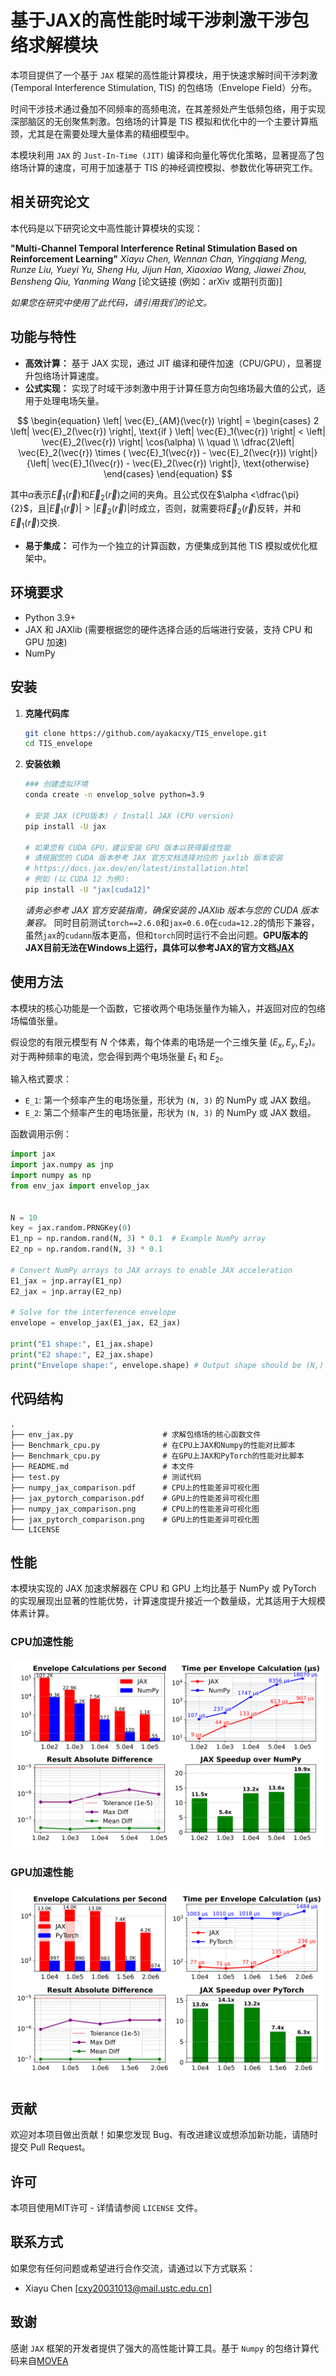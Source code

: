# 基于JAX的高性能时域干涉刺激干涉包络求解模块
本项目提供了一个基于 `JAX` 框架的高性能计算模块，用于快速求解时间干涉刺激 (Temporal Interference Stimulation, TIS) 的包络场（Envelope Field）分布。

时间干涉技术通过叠加不同频率的高频电流，在其差频处产生低频包络，用于实现深部脑区的无创聚焦刺激。包络场的计算是 TIS 模拟和优化中的一个主要计算瓶颈，尤其是在需要处理大量体素的精细模型中。

本模块利用 `JAX` 的 `Just-In-Time (JIT)` 编译和向量化等优化策略，显著提高了包络场计算的速度，可用于加速基于 TIS 的神经调控模拟、参数优化等研究工作。

## 相关研究论文

本代码是以下研究论文中高性能计算模块的实现：

**"Multi-Channel Temporal Interference Retinal Stimulation Based on Reinforcement Learning"**
*Xiayu Chen, Wennan Chan, Yingqiang Meng, Runze Liu, Yueyi Yu, Sheng Hu, Jijun Han, Xiaoxiao Wang, Jiawei Zhou, Bensheng Qiu, Yanming Wang*
[论文链接 (例如：arXiv 或期刊页面)]

*如果您在研究中使用了此代码，请引用我们的论文。*

## 功能与特性

*   **高效计算：** 基于 JAX 实现，通过 JIT 编译和硬件加速（CPU/GPU），显著提升包络场计算速度。
*   **公式实现：** 实现了时域干涉刺激中用于计算任意方向包络场最大值的公式，适用于处理电场矢量。

$$
\begin{equation}
	\left| \vec{E}_{AM}(\vec{r}) \right| =
	\begin{cases}
		2 \left| \vec{E}_2(\vec{r}) \right|, \text{if } \left| \vec{E}_1(\vec{r}) \right| < \left| \vec{E}_2(\vec{r}) \right| \cos(\alpha) \\
		\quad                                                                                                                              \\
		\dfrac{2\left| \vec{E}_2(\vec{r}) \times ( \vec{E}_1(\vec{r}) - \vec{E}_2(\vec{r})) \right|}{\left| \vec{E}_1(\vec{r}) - \vec{E}_2(\vec{r}) \right|}, \text{otherwise}
	\end{cases}
\end{equation}
$$

其中$`\alpha`$表示$`\vec{E}_1(\vec{r})`$和$`\vec{E}_2(\vec{r})`$之间的夹角。且公式仅在$`\alpha <\dfrac{\pi}{2}`$，且$`\left|\vec{E}_1(\vec{r})\right|>\left|\vec{E}_2(\vec{r})\right|`$时成立，否则，就需要将$`\vec{E}_2(\vec{r})`$反转，并和$`\vec{E}_1(\vec{r})`$交换.
*   **易于集成：** 可作为一个独立的计算函数，方便集成到其他 TIS 模拟或优化框架中。

## 环境要求

*   Python 3.9+
*   JAX 和 JAXlib (需要根据您的硬件选择合适的后端进行安装，支持 CPU 和 GPU 加速)
*   NumPy

## 安装

1.  **克隆代码库**
    ```bash
    git clone https://github.com/ayakacxy/TIS_envelope.git
    cd TIS_envelope
    ```

2.  **安装依赖**
    ```bash
    ### 创建虚拟环境
    conda create -n envelop_solve python=3.9

    # 安装 JAX (CPU版本) / Install JAX (CPU version)
    pip install -U jax

    # 如果您有 CUDA GPU，建议安装 GPU 版本以获得最佳性能
    # 请根据您的 CUDA 版本参考 JAX 官方文档选择对应的 jaxlib 版本安装
    # https://docs.jax.dev/en/latest/installation.html
    # 例如 (以 CUDA 12 为例):
    pip install -U "jax[cuda12]"
    ```
    *请务必参考 JAX 官方安装指南，确保安装的 JAXlib 版本与您的 CUDA 版本兼容。*
    同时目前测试`torch==2.6.0`和`jax=0.6.0`在`cuda=12.2`的情形下兼容，虽然`jax`的`cudann`版本更高，但和`torch`同时运行不会出问题。**GPU版本的JAX目前无法在Windows上运行，具体可以参考JAX的官方文档[JAX](https://docs.jax.dev/en/latest/)**
## 使用方法

本模块的核心功能是一个函数，它接收两个电场张量作为输入，并返回对应的包络场幅值张量。

假设您的有限元模型有 $N$ 个体素，每个体素的电场是一个三维矢量 $(E_x, E_y, E_z)$。对于两种频率的电流，您会得到两个电场张量 $E_1$ 和 $E_2$。

输入格式要求：
*   `E_1`: 第一个频率产生的电场张量，形状为 `(N, 3)` 的 NumPy 或 JAX 数组。
*   `E_2`: 第二个频率产生的电场张量，形状为 `(N, 3)` 的 NumPy 或 JAX 数组。

函数调用示例：
```python
import jax
import jax.numpy as jnp
import numpy as np
from env_jax import envelop_jax


N = 10
key = jax.random.PRNGKey(0)
E1_np = np.random.rand(N, 3) * 0.1  # Example NumPy array
E2_np = np.random.rand(N, 3) * 0.1

# Convert NumPy arrays to JAX arrays to enable JAX acceleration
E1_jax = jnp.array(E1_np)
E2_jax = jnp.array(E2_np)

# Solve for the interference envelope
envelope = envelop_jax(E1_jax, E2_jax)

print("E1 shape:", E1_jax.shape)
print("E2 shape:", E2_jax.shape)
print("Envelope shape:", envelope.shape) # Output shape should be (N,)
```
## 代码结构

```
.
├── env_jax.py                    # 求解包络场的核心函数文件
├── Benchmark_cpu.py              # 在CPU上JAX和Numpy的性能对比脚本
├── Benchmark_cpu.py              # 在GPU上JAX和PyTorch的性能对比脚本
├── README.md                     # 本文件
├── test.py                       # 测试代码
├── numpy_jax_comparison.pdf      # CPU上的性能差异可视化图
├── jax_pytorch_comparison.pdf    # GPU上的性能差异可视化图
├── numpy_jax_comparison.png      # CPU上的性能差异可视化图
├── jax_pytorch_comparison.png    # GPU上的性能差异可视化图
└── LICENSE
```


## 性能 

本模块实现的 JAX 加速求解器在 CPU 和 GPU 上均比基于 NumPy 或 PyTorch 的实现展现出显著的性能优势，计算速度提升接近一个数量级，尤其适用于大规模体素计算。

### CPU加速性能

![CPU加速性能](numpy_jax_comparison.png "CPU加速性能")

### GPU加速性能

![GPU加速性能](jax_pytorch_comparison.png "GPU加速性能")

## 贡献 

欢迎对本项目做出贡献！如果您发现 Bug、有改进建议或想添加新功能，请随时提交 Pull Request。

## 许可 

本项目使用MIT许可 - 详情请参阅 `LICENSE` 文件。

## 联系方式 

如果您有任何问题或希望进行合作交流，请通过以下方式联系：

*   Xiayu Chen [cxy20031013@mail.ustc.edu.cn]

## 致谢 

感谢 `JAX` 框架的开发者提供了强大的高性能计算工具。基于 `Numpy` 的包络计算代码来自[MOVEA](https://github.com/ncclabsustech/MOVEA)


